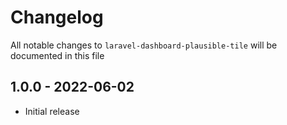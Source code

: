 # Changelog

All notable changes to `laravel-dashboard-plausible-tile` will be documented in this file

## 1.0.0 - 2022-06-02

- Initial release
